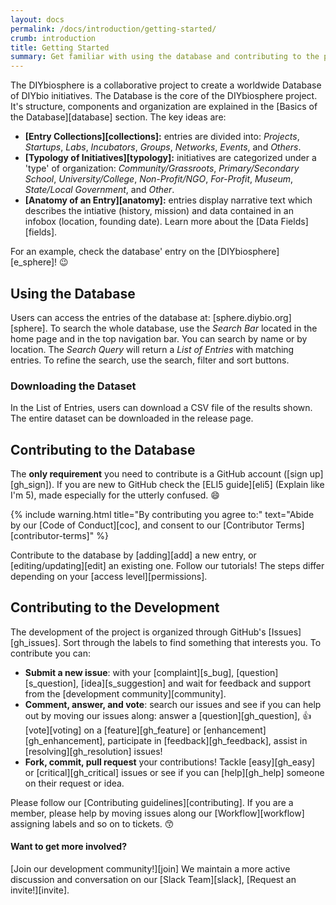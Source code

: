 ```yaml
---
layout: docs
permalink: /docs/introduction/getting-started/
crumb: introduction
title: Getting Started
summary: Get familiar with using the database and contributing to the project of the DIYbiosphere
---
```


The DIYbiosphere is a collaborative project to create a worldwide Database of DIYbio initiatives.
The Database is the core of the DIYbiosphere project. It's structure, components and organization are explained in the [Basics of the Database][database] section. The key ideas are:

- **[Entry Collections][collections]:** entries are divided into: _Projects_, _Startups_, _Labs_, _Incubators_, _Groups_, _Networks_, _Events_, and _Others_.
- **[Typology of Initiatives][typology]:** initiatives are categorized under a 'type' of organization: _Community/Grassroots_, _Primary/Secondary School_, _University/College_, _Non-Profit/NGO_, _For-Profit_, _Museum_, _State/Local Government_, and _Other_.
- **[Anatomy of an Entry][anatomy]:** entries display narrative text which describes the intiative (history, mission) and data contained in an infobox (location, founding date). Learn more about the [Data Fields][fields].

For an example, check the database' entry on the [DIYbiosphere][e_sphere]! :wink:

## Using the Database
Users can access the entries of the database at: [sphere.diybio.org][sphere]. To search the whole database, use the _Search Bar_ located in the home page and in the top navigation bar. You can search by name or by location.
The _Search Query_ will return a _List of Entries_ with matching entries. To refine the search, use the search, filter and sort buttons.

### Downloading the Dataset
In the List of Entries, users can download a CSV file of the results shown. The entire dataset can be downloaded in the release page.

## Contributing to the Database
The **only requirement** you need to contribute is a GitHub account ([sign up][gh_sign]). If you are new to GitHub check the [ELI5 guide][eli5] (Explain like I'm 5), made especially for the utterly confused. :smile:

{% include warning.html title="By contributing you agree to:" text="Abide by our [Code of Conduct][coc], and consent to our [Contributor Terms][contributor-terms]" %}

Contribute to the database by [adding][add] a new entry, or [editing/updating][edit] an existing one. Follow our tutorials! The steps differ depending on your [access level][permissions].

## Contributing to the Development
The development of the project is organized through GitHub's [Issues][gh_issues]. Sort through the labels to find something that interests you. To contribute you can:

  - **Submit a new issue**: with your [complaint][s_bug], [question][s_question], [idea][s_suggestion] and wait for feedback and support from the [development community][community].
  - **Comment, answer, and vote**: search our issues and see if you can help out by moving our issues along: answer a [question][gh_question], :+1: [vote][voting] on a [feature][gh_feature] or [enhancement][gh_enhancement], participate in [feedback][gh_feedback], assist in [resolving][gh_resolution] issues!
  - **Fork, commit, pull request** your contributions! Tackle [easy][gh_easy] or [critical][gh_critical] issues or see if you can [help][gh_help] someone on their request or idea.

Please follow our [Contributing guidelines][contributing]. If you are a member, please help by moving issues along our [Workflow][workflow] assigning labels and so on to tickets. :kissing_smiling_eyes:

#### Want to get more involved?
[Join our development community!][join] We maintain a more active discussion and conversation on our [Slack Team][slack], [Request an invite!][invite].
